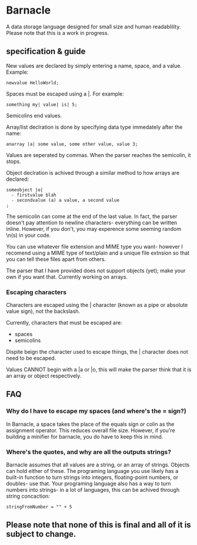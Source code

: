 # Barnacle
A data storage language designed for small size and human readablility. Please note that this is a work in progress.
## specification & guide
New values are declared by simply entering a name, space, and a value. Example:
```
newvalue HelloWorld;
```
Spaces must be escaped using a |. For example:
```
something my| value| is| 5;
```
Semicolins end values.

Array/list declration is done by specifying data type immedately after the name:
```
anarray |a| some value, some other value, value 3;
```
Values are seperated by commas. When the parser reaches the semicolin, it stops.

Object declration is achived through a similar method to how arrays are declared:
```
someobject |o|
  - firstvalue blah
  - secondvalue (a) a value, a second value
;
```
The semicolin can come at the end of the last value. In fact, the parser doesn't pay attention to newline characters- everything can be written inline. However, if you don't, you may experence some seeming random \n(s) in your code.

You can use whatever file extension and MIME type you want- however I recomend using a MIME type of text/plain and a unique file extnsion so that you can tell these files apart from others.

The parser that I have provided does not support objects (yet); make your own if you want that. Currently working on arrays.

### Escaping characters
Characters are escaped using the | character (known as a pipe or absolute value sign), not the backslash.

Currently, characters that must be escaped are:
- spaces
- semicolins

Dispite beign the character used to escape things, the | character does not need to be escaped.

Values CANNOT begin with a |a or |o, this will make the parser think that it is an array or object respectively.
## FAQ
### Why do I have to escape my spaces (and where's the = sign?)

In Barnacle, a space takes the place of the equals sign or colin as the assignment operator. This reduces overall file size. However, if you're building a minifier for barnacle, you do have to keep this in mind.

### Where's the quotes, and why are all the outputs strings?

Barnacle assumes that all values are a string, or an array of strings. Objects can hold either of these. The programing language you use likely has a built-in function to turn strings into integers, floating-point numbers, or doubles- use that. Your programing language also has a way to turn numbers into strings- in a lot of languages, this can be achived through string concaction:
```
stringFromNumber = "" + 5
```
## Please note that none of this is final and all of it is subject to change.
